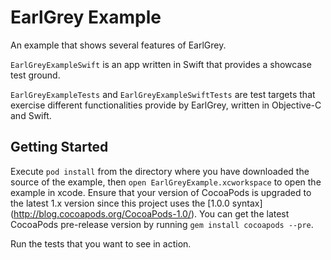 EarlGrey Example
=============================

An example that shows several features of EarlGrey.

`EarlGreyExampleSwift` is an app written in Swift that provides a showcase test ground.

`EarlGreyExampleTests` and `EarlGreyExampleSwiftTests` are test targets that exercise
different functionalities provide by EarlGrey, written in Objective-C and Swift.

Getting Started
---------------

Execute `pod install` from the directory where you have downloaded the source of the example, then
`open EarlGreyExample.xcworkspace` to open the example in xcode. Ensure that your version of
CocoaPods is upgraded to the latest 1.x version since this project uses the [1.0.0 syntax]
(http://blog.cocoapods.org/CocoaPods-1.0/). You can get the latest CocoaPods pre-release version by
running `gem install cocoapods --pre`.


Run the tests that you want to see in action.

